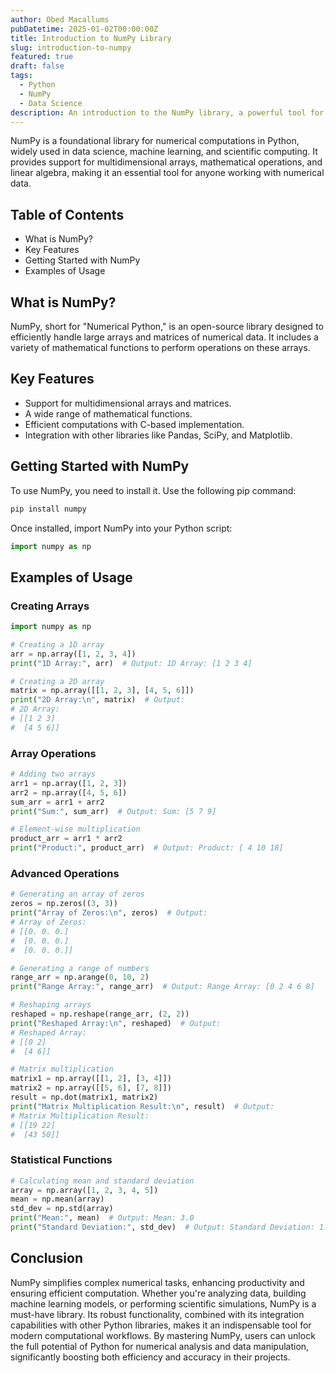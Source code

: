 ```yaml
---
author: Obed Macallums
pubDatetime: 2025-01-02T00:00:00Z
title: Introduction to NumPy Library
slug: introduction-to-numpy
featured: true
draft: false
tags:
  - Python
  - NumPy
  - Data Science
description: An introduction to the NumPy library, a powerful tool for numerical computing in Python.
---
```


NumPy is a foundational library for numerical computations in Python, widely used in data science, machine learning, and scientific computing. It provides support for multidimensional arrays, mathematical operations, and linear algebra, making it an essential tool for anyone working with numerical data.

## Table of Contents

- What is NumPy?
- Key Features
- Getting Started with NumPy
- Examples of Usage

## What is NumPy?

NumPy, short for "Numerical Python," is an open-source library designed to efficiently handle large arrays and matrices of numerical data. It includes a variety of mathematical functions to perform operations on these arrays.

## Key Features

- Support for multidimensional arrays and matrices.
- A wide range of mathematical functions.
- Efficient computations with C-based implementation.
- Integration with other libraries like Pandas, SciPy, and Matplotlib.

## Getting Started with NumPy

To use NumPy, you need to install it. Use the following pip command:

```bash
pip install numpy
```

Once installed, import NumPy into your Python script:

```python
import numpy as np
```

## Examples of Usage

### Creating Arrays

```python
import numpy as np

# Creating a 1D array
arr = np.array([1, 2, 3, 4])
print("1D Array:", arr)  # Output: 1D Array: [1 2 3 4]

# Creating a 2D array
matrix = np.array([[1, 2, 3], [4, 5, 6]])
print("2D Array:\n", matrix)  # Output: 
# 2D Array:
# [[1 2 3]
#  [4 5 6]]
```

### Array Operations

```python
# Adding two arrays
arr1 = np.array([1, 2, 3])
arr2 = np.array([4, 5, 6])
sum_arr = arr1 + arr2
print("Sum:", sum_arr)  # Output: Sum: [5 7 9]

# Element-wise multiplication
product_arr = arr1 * arr2
print("Product:", product_arr)  # Output: Product: [ 4 10 18]
```

### Advanced Operations

```python
# Generating an array of zeros
zeros = np.zeros((3, 3))
print("Array of Zeros:\n", zeros)  # Output:
# Array of Zeros:
# [[0. 0. 0.]
#  [0. 0. 0.]
#  [0. 0. 0.]]

# Generating a range of numbers
range_arr = np.arange(0, 10, 2)
print("Range Array:", range_arr)  # Output: Range Array: [0 2 4 6 8]

# Reshaping arrays
reshaped = np.reshape(range_arr, (2, 2))
print("Reshaped Array:\n", reshaped)  # Output:
# Reshaped Array:
# [[0 2]
#  [4 6]]

# Matrix multiplication
matrix1 = np.array([[1, 2], [3, 4]])
matrix2 = np.array([[5, 6], [7, 8]])
result = np.dot(matrix1, matrix2)
print("Matrix Multiplication Result:\n", result)  # Output:
# Matrix Multiplication Result:
# [[19 22]
#  [43 50]]
```

### Statistical Functions

```python
# Calculating mean and standard deviation
array = np.array([1, 2, 3, 4, 5])
mean = np.mean(array)
std_dev = np.std(array)
print("Mean:", mean)  # Output: Mean: 3.0
print("Standard Deviation:", std_dev)  # Output: Standard Deviation: 1.4142135623730951
```

## Conclusion

NumPy simplifies complex numerical tasks, enhancing productivity and ensuring efficient computation. Whether you're analyzing data, building machine learning models, or performing scientific simulations, NumPy is a must-have library. Its robust functionality, combined with its integration capabilities with other Python libraries, makes it an indispensable tool for modern computational workflows. By mastering NumPy, users can unlock the full potential of Python for numerical analysis and data manipulation, significantly boosting both efficiency and accuracy in their projects.
